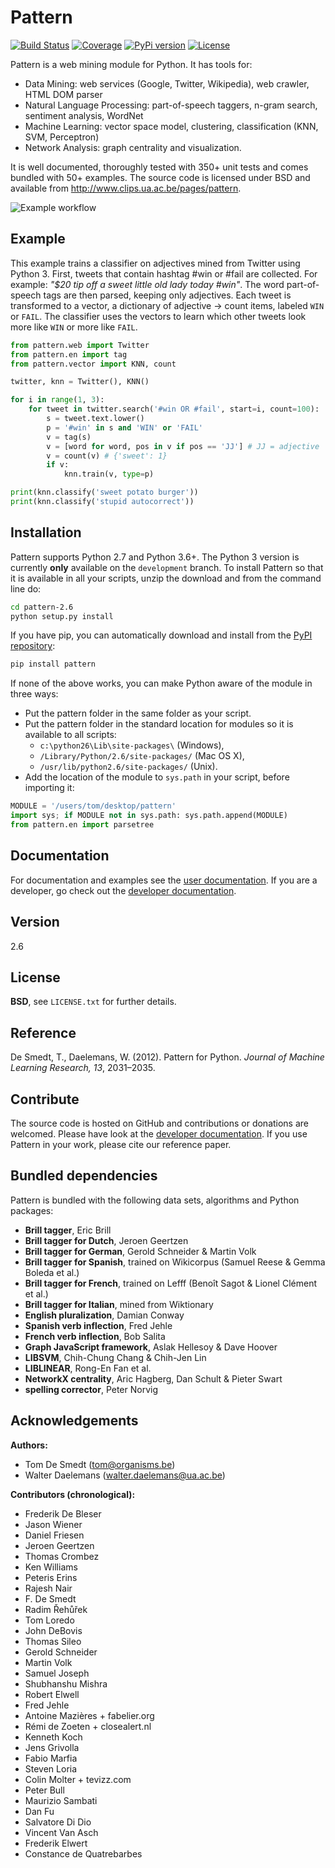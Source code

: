 Pattern
=======

[![Build Status](http://img.shields.io/travis/clips/pattern/master.svg?style=flat)](https://travis-ci.org/clips/pattern/branches)
[![Coverage](https://img.shields.io/coveralls/clips/pattern/master.svg?style=flat)](https://coveralls.io/github/clips/pattern?branch=master)
[![PyPi version](http://img.shields.io/pypi/v/pattern.svg?style=flat)](https://pypi.python.org/pypi/pattern)
[![License](https://img.shields.io/badge/License-BSD%203--Clause-green.svg?style=flat)](https://github.com/clips/pattern/blob/master/LICENSE.txt)

Pattern is a web mining module for Python. It has tools for:

 * Data Mining: web services (Google, Twitter, Wikipedia), web crawler, HTML DOM parser
 * Natural Language Processing: part-of-speech taggers, n-gram search, sentiment analysis, WordNet
 * Machine Learning: vector space model, clustering, classification (KNN, SVM, Perceptron)
 * Network Analysis: graph centrality and visualization.

It is well documented, thoroughly tested with 350+ unit tests and comes bundled with 50+ examples. The source code is licensed under BSD and available from <http://www.clips.ua.ac.be/pages/pattern>.

![Example workflow](https://raw.githubusercontent.com/clips/pattern/master/docs/g/pattern_schema.gif)

Example
-------

This example trains a classifier on adjectives mined from Twitter using Python 3. First, tweets that contain hashtag #win or #fail are collected. For example: *"$20 tip off a sweet little old lady today #win"*. The word part-of-speech tags are then parsed, keeping only adjectives. Each tweet is transformed to a vector, a dictionary of adjective → count items, labeled `WIN` or `FAIL`. The classifier uses the vectors to learn which other tweets look more like `WIN` or more like `FAIL`.

```python
from pattern.web import Twitter
from pattern.en import tag
from pattern.vector import KNN, count

twitter, knn = Twitter(), KNN()

for i in range(1, 3):
    for tweet in twitter.search('#win OR #fail', start=i, count=100):
        s = tweet.text.lower()
        p = '#win' in s and 'WIN' or 'FAIL'
        v = tag(s)
        v = [word for word, pos in v if pos == 'JJ'] # JJ = adjective
        v = count(v) # {'sweet': 1}
        if v:
            knn.train(v, type=p)

print(knn.classify('sweet potato burger'))
print(knn.classify('stupid autocorrect'))
```

Installation
------------

Pattern supports Python 2.7 and Python 3.6+. The Python 3 version is currently **only** available on the `development` branch. To install Pattern so that it is available in all your scripts, unzip the download and from the command line do:
```bash
cd pattern-2.6
python setup.py install
```

If you have pip, you can automatically download and install from the [PyPI repository](https://pypi.python.org/pypi/Pattern):
```bash
pip install pattern
```

If none of the above works, you can make Python aware of the module in three ways:
- Put the pattern folder in the same folder as your script.
- Put the pattern folder in the standard location for modules so it is available to all scripts:
  * `c:\python26\Lib\site-packages\` (Windows),
  * `/Library/Python/2.6/site-packages/` (Mac OS X),
  * `/usr/lib/python2.6/site-packages/` (Unix).
- Add the location of the module to `sys.path` in your script, before importing it:

```python
MODULE = '/users/tom/desktop/pattern'
import sys; if MODULE not in sys.path: sys.path.append(MODULE)
from pattern.en import parsetree
```

Documentation
-------------

For documentation and examples see the [user documentation](http://www.clips.ua.ac.be/pages/pattern). If you are a developer, go check out the [developer documentation](http://www.clips.ua.ac.be/pages/pattern-dev).

Version
-------

2.6

License
-------

**BSD**, see `LICENSE.txt` for further details.

Reference
---------

De Smedt, T., Daelemans, W. (2012). Pattern for Python. *Journal of Machine Learning Research, 13*, 2031–2035.

Contribute
----------

The source code is hosted on GitHub and contributions or donations are welcomed. Please have look at the [developer documentation](http://www.clips.ua.ac.be/pages/pattern-dev). If you use Pattern in your work, please cite our reference paper.

Bundled dependencies
--------------------

Pattern is bundled with the following data sets, algorithms and Python packages:

- **Brill tagger**, Eric Brill
- **Brill tagger for Dutch**, Jeroen Geertzen
- **Brill tagger for German**, Gerold Schneider & Martin Volk
- **Brill tagger for Spanish**, trained on Wikicorpus (Samuel Reese & Gemma Boleda et al.)
- **Brill tagger for French**, trained on Lefff (Benoît Sagot & Lionel Clément et al.)
- **Brill tagger for Italian**, mined from Wiktionary
- **English pluralization**, Damian Conway
- **Spanish verb inflection**, Fred Jehle
- **French verb inflection**, Bob Salita
- **Graph JavaScript framework**, Aslak Hellesoy & Dave Hoover
- **LIBSVM**, Chih-Chung Chang & Chih-Jen Lin
- **LIBLINEAR**, Rong-En Fan et al.
- **NetworkX centrality**, Aric Hagberg, Dan Schult & Pieter Swart
- **spelling corrector**, Peter Norvig

Acknowledgements
----------------

**Authors:**

- Tom De Smedt (tom@organisms.be)
- Walter Daelemans (walter.daelemans@ua.ac.be)

**Contributors (chronological):**

- Frederik De Bleser
- Jason Wiener
- Daniel Friesen
- Jeroen Geertzen
- Thomas Crombez
- Ken Williams
- Peteris Erins
- Rajesh Nair
- F. De Smedt
- Radim Řehůřek
- Tom Loredo
- John DeBovis
- Thomas Sileo
- Gerold Schneider
- Martin Volk
- Samuel Joseph
- Shubhanshu Mishra
- Robert Elwell
- Fred Jehle
- Antoine Mazières + fabelier.org
- Rémi de Zoeten + closealert.nl
- Kenneth Koch
- Jens Grivolla
- Fabio Marfia
- Steven Loria
- Colin Molter + tevizz.com
- Peter Bull
- Maurizio Sambati
- Dan Fu
- Salvatore Di Dio
- Vincent Van Asch
- Frederik Elwert
- Constance de Quatrebarbes